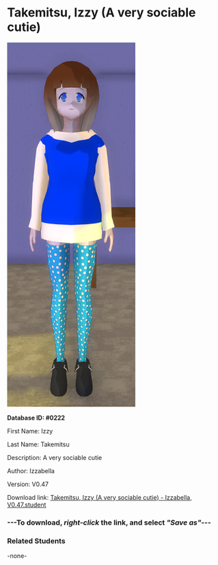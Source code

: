 # Takemitsu, Izzy (A very sociable cutie)

<img src="Files/Takemitsu, Izzy (A very sociable cutie).png" title="Takemitsu, Izzy (A very sociable cutie) - Izzabella, V0.47">

**Database ID: #0222**

First Name: Izzy

Last Name: Takemitsu

Description: A very sociable cutie

Author: Izzabella

Version: V0.47

Download link: <a href="https://raw.githubusercontent.com/Arbiter1223/Daigaku-Gurashi-Custom-Students/master/Students/Files/Takemitsu%2C%20Izzy%20(A%20very%20sociable%20cutie)%20-%20Izzabella%2C%20V0.47.student">Takemitsu, Izzy (A very sociable cutie) - Izzabella, V0.47.student</a>

### ---**To download, _right-click_ the link, and select _"Save as"_**---

### Related Students

-none-
